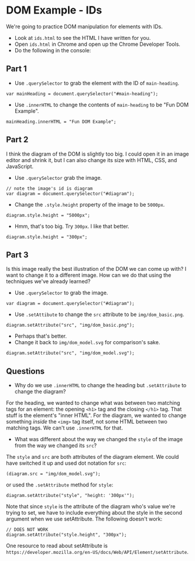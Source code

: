 # DOM Example - IDs

We're going to practice DOM manipulation for elements with IDs.

- Look at `ids.html` to see the HTML I have written for you.
- Open `ids.html` in Chrome and open up the Chrome Developer Tools.
- Do the following in the console:

## Part 1
- Use `.querySelector` to grab the element with the ID of `main-heading`.
```
var mainHeading = document.querySelector("#main-heading");
```
- Use `.innerHTML` to change the contents of `main-heading` to be "Fun
  DOM Example".
```
mainHeading.innerHTML = "Fun DOM Example";
```

## Part 2

I think the diagram of the DOM is slightly too big. I could open it in
an image editor and shrink it, but I can also change its size with
HTML, CSS, and JavaScript.

- Use `.querySelector` grab the image.
```
// note the image's id is diagram
var diagram = document.querySelector("#diagram");
```
- Change the `.style.height` property of the image to be `5000px`.
```
diagram.style.height = "5000px";
```
- Hmm, that's too big. Try `300px`.  I like that better.
```
diagram.style.height = "300px";
```


## Part 3

Is this image really the best illustration of the DOM we can come up
with? I want to change it to a different image.  How can we do that
using the techniques we've already learned?

- Use `.querySelector` to grab the image.
```
var diagram = document.querySelector("#diagram");
```
- Use `.setAttibute` to change the `src` attribute to be `img/dom_basic.png`.
```
diagram.setAttribute("src", "img/dom_basic.png");
```
- Perhaps that's better.
- Change it back to `img/dom_model.svg` for comparison's sake.
```
diagram.setAttribute("src", "img/dom_model.svg");
```

## Questions

- Why do we use `.innerHTML` to change the heading but `.setAttribute`
  to change the diagram?   
 
For the heading, we wanted to change what was between two matching tags for an element: the opening `<h1>` tag and the closing `</h1>` tag. That stuff is the element's "inner HTML".  For the diagram, we wanted to change something *inside* the `<img>` tag itself, not some HTML between two matching tags. We can't use `.innerHTML` for that.    

- What was different about the way we changed the `style` of the image
  from the way we changed its `src`?     

The `style` and `src` are both attributes of the diagram element. We could have switched it up and used dot notation for `src`:
```
(diagram.src = "img/dom_model.svg");
```
or used the `.setAttribute` method for `style`:
```
diagram.setAttribute("style", "height: '300px'");
```
Note that since `style` is the attribute of the diagram who's value we're trying to set, we have to include everything about the style in the second argument when we use setAttribute. The following doesn't work:
```
// DOES NOT WORK
diagram.setAttribute("style.height", "300px");
```
One resource to read about setAttribute is `https://developer.mozilla.org/en-US/docs/Web/API/Element/setAttribute`.
